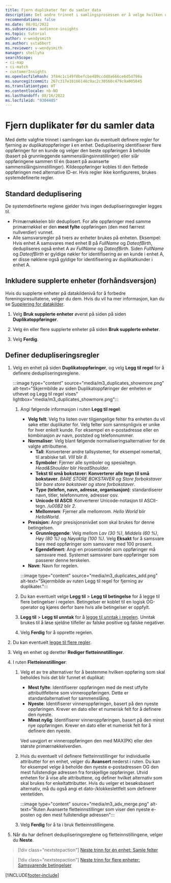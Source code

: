 ```yaml
---
title: Fjern duplikater før du samler data
description: Det andre trinnet i samlingsprosessen er å velge hvilken oppføring som skal beholdes når duplikater blir funnet.
recommendations: false
ms.date: 08/01/2022
ms.subservice: audience-insights
ms.topic: tutorial
author: v-wendysmith
ms.author: sstabbert
ms.reviewer: v-wendysmith
manager: shellyha
searchScope:
- ci-map
- ci-match
- customerInsights
ms.openlocfilehash: 3f84c1c149f0befcbe489ccdd8a666ce6d5d798a
ms.sourcegitcommit: 267c317e10166146c9ac2c30560c479c9a005845
ms.translationtype: HT
ms.contentlocale: nb-NO
ms.lasthandoff: 08/16/2022
ms.locfileid: "9304485"
---
```

# <a name="remove-duplicates-before-unifying-data"></a>Fjern duplikater før du samler data

Med dette valgfrie trinnet i samlingen kan du eventuelt definere regler for fjerning av duplikatoppføringer **i** en enhet. Deduplisering identifiserer flere oppføringer for en kunde og velger den beste oppføringen å beholde (basert på grunnleggende sammenslåingsinnstillinger) eller slår oppføringene sammen til én (basert på avanserte sammenslåingsinnstillinger). Kildeoppføringer kobles til den flettede oppføringen med alternative ID-er. Hvis regler ikke konfigureres, brukes systemdefinerte regler.

## <a name="default-deduplication"></a>Standard deduplisering

De systemdefinerte reglene gjelder hvis ingen dedupliseringsregler legges til.

- Primærnøkkelen blir deduplisert.
  For alle oppføringer med samme primærnøkkel er den **mest fylte** oppføringen (den med færrest nullverdier) vunnet.
- Alle samsvarsregler på tvers av enheter brukes på enheten.
  Eksempel: Hvis enhet A samsvares med enhet B på *FullName* og *DateofBirth*, dedupliseres også enhet A av *FullName* og *DateofBirth*. Siden *FullName* og *DateofBirth* er gyldige nøkler for identifisering av en kunde i enhet A, er disse nøklene også gyldige for identifisering av duplikatkunder i enhet A.

## <a name="include-enriched-entities-preview"></a>Inkludere supplerte enheter (forhåndsversjon)

Hvis du supplerte enheter på datakildenivå for å forbedre foreningsresultatene, velger du dem. Hvis du vil ha mer informasjon, kan du se [Supplering for datakilder](data-sources-enrichment.md).

1. Velg **Bruk supplerte enheter** øverst på siden på siden **Duplikatoppføringer**.

1. Velg én eller flere supplerte enheter på siden **Bruk supplerte enheter**.

1. Velg **Ferdig**.

## <a name="define-deduplication-rules"></a>Definer dedupliseringsregler

1. Velg en enhet på siden **Duplikatoppføringer**, og velg **Legg til regel** for å definere dedupliseringsreglene.

   :::image type="content" source="media/m3_duplicates_showmore.png" alt-text="Skjermbilde av siden Duplikatoppføringer der enheten er uthevet og Legg til regel vises"  lightbox="media/m3_duplicates_showmore.png":::

   1. Angi følgende informasjon i ruten **Legg til regel**:
      - **Velg felt**: Velg fra listen over tilgjengelige felter fra enheten du vil søke etter duplikater for. Velg felter som sannsynligvis er unike for hver enkelt kunde. For eksempel en e-postadresse eller en kombinasjon av navn, poststed og telefonnummer.
      - **Normaliser**: Velg blant følgende normaliseringsalternativer for de valgte attributtene.
        - **Tall**: Konverterer andre tallsystemer, for eksempel romertall, til arabiske tall. *VIII* blir *8*.
        - **Symboler**: Fjerner alle symboler og spesialtegn. *Head&Shoulder* blir *HeadShoulder*.
        - **Tekst til små bokstaver: Konverterer alle tegn til små bokstaver**. *BARE STORE BOKSTAVER og Store forbokstaver* blir *bare store bokstaver og store forbokstaver*.
        - **Type (telefon, navn, adresse, organisasjon)**: standardiserer navn, titler, telefonnumre, adresser osv.
        - **Unicode til ASCII**: Konverterer Unicode-notasjon til ASCII-tegn. */u00B2* blir *2*.
        - **Mellomrom**: Fjerner alle mellomrom. *Hello   World* blir *HelloWorld*.
      - **Presisjon:** Angir presisjonsnivået som skal brukes for denne betingelsen.
        - **Grunnleggende**: Velg mellom *Lav (30 %)*, *Middels (60 %)*, *Høy (80 %)* og *Nøyaktig (100 %)*. Velg **Eksakt** for å samsvare bare med oppføringer som samsvarer med 100 prosent.
        - **Egendefinert:** Angi en prosentandel som oppføringer må samsvare med. Systemet samsvarer bare oppføringer som passerer denne terskelen.
      - **Navn**: Navn for regelen.

      :::image type="content" source="media/m3_duplicates_add.png" alt-text="Skjermbilde av ruten Legg til regel for fjerning av duplikater.":::

   1. Du kan eventuelt velge **Legg til** > **Legg til betingelse** for å legge til flere betingelser i regelen. Betingelser er koblet til en logisk OG-operator og kjøres derfor bare hvis alle betingelser er oppfylt.

   1. **Legg til** > **Legg til unntak** for å [legge til unntak i regelen](match-entities.md#add-exceptions-to-a-rule). Unntak brukes til å løse sjeldne tilfeller av falske positive og falske negativer.

   1. Velg **Ferdig** for å opprette regelen.

1. Du kan eventuelt [legge til flere regler](#define-deduplication-rules).

1. Velg en enhet og deretter **Rediger fletteinnstillinger**.

1. I ruten **Fletteinnstillinger**:
   1. Velg et av tre alternativer for å bestemme hvilken oppføring som skal beholdes hvis det blir funnet et duplikat:
      - **Mest fylte**: Identifiserer oppføringen med de mest utfylte attributtfeltene som vinneroppføringen. Dette er standardalternativet for sammenslåing.
      - **Nyeste**: Identifiserer vinneroppføringen, basert på den nyeste oppføringen. Krever en dato eller et numerisk felt for å definere den nyeste.
      - **Minst nylig**: Identifiserer vinneroppføringen, basert på den minst nye oppføringen. Krever en dato eller et numerisk felt for å definere den nyeste.

      Ved uavgjort er vinneroppføringen den med MAX(PK) eller den største primærnøkkelverdien.

   1. Hvis du eventuelt vil definere fletteinnstillinger for individuelle attributter for en enhet, velger du **Avansert** nederst i ruten. Du kan for eksempel velge å beholde den nyeste e-postadressen OG den mest fullstendige adressen fra forskjellige oppføringer. Utvid enheten for å vise alle attributtene, og definer hvilket alternativ som skal brukes for enkeltattributter. Hvis du velger et besøksbasert alternativ, må du også angi et dato-/klokkeslettfelt som definerer ventetiden.

      :::image type="content" source="media/m3_adv_merge.png" alt-text="Ruten Avanserte fletteinnstillinger som viser den nyeste e-posten og den mest fullstendige adressen":::

   1. Velg **Ferdig** for å ta i bruk fletteinnstillingene.

1. Når du har definert dedupliseringsreglene og fletteinnstillingene, velger du **Neste**.
  
> [!div class="nextstepaction"]
> [Neste trinn for én enhet: Samle felter](merge-entities.md)

> [!div class="nextstepaction"]
> [Neste trinn for flere enheter: Samsvarende betingelser](match-entities.md)

[!INCLUDE[footer-include](includes/footer-banner.md)]
